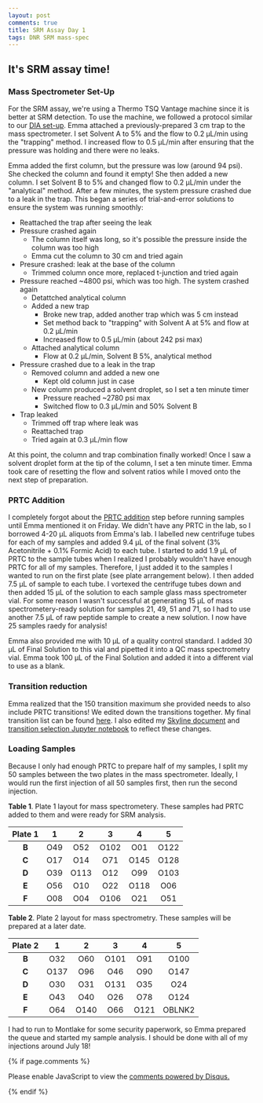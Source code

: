 ```yaml
---
layout: post
comments: true
title: SRM Assay Day 1
tags: DNR SRM mass-spec
---
```


## It's SRM assay time!

### Mass Spectrometer Set-Up

For the SRM assay, we're using a Thermo TSQ Vantage machine since it is better at SRM detection. To use the machine, we followed a protocol similar to our [DIA set-up](https://yaaminiv.github.io/Mass-Spec-Setup/). Emma attached a previously-prepared 3 cm trap to the mass spectrometer. I set Solvent A to 5% and the flow to 0.2 µL/min using the "trapping" method. I increased flow to 0.5 µL/min after ensuring that the pressure was holding and there were no leaks.

Emma added the first column, but the pressure was low (around 94 psi). She checked the column and found it empty! She then added a new column. I set Solvent B to 5% and changed flow to 0.2 µL/min under the "analytical" method. After a few minutes, the system pressure crashed due to a leak in the trap. This began a series of trial-and-error solutions to ensure the system was running smoothly:

- Reattached the trap after seeing the leak
- Pressure crashed again
  - The column itself was long, so it's possible the pressure inside the column was too high
  - Emma cut the column to 30 cm and tried again
- Presure crashed: leak at the base of the column
  - Trimmed column once more, replaced t-junction and tried again
- Pressure reached ~4800 psi, which was too high. The system crashed again
  - Detattched analytical column
  - Added a new trap
    - Broke new trap, added another trap which was 5 cm instead
    - Set method back to "trapping" with Solvent A at 5% and flow at 0.2 µL/min
    - Increased flow to 0.5 µL/min (about 242 psi max)
  - Attached analytical column
    - Flow at 0.2 µL/min, Solvent B 5%, analytical method
- Pressure crashed due to a leak in the trap
  - Removed column and added a new one
    - Kept old column just in case
  - New column produced a solvent droplet, so I set a ten minute timer
    - Pressure reached ~2780 psi max
    - Switched flow to 0.3 µL/min and 50% Solvent B
- Trap leaked
  - Trimmed off trap where leak was
  - Reattached trap
  - Tried again at 0.3 µL/min flow
  
At this point, the column and trap combination finally worked! Once I saw a solvent droplet form at the tip of the column, I set a ten minute timer. Emma took care of resetting the flow and solvent ratios while I moved onto the next step of preparation.

### PRTC Addition

I completely forgot about the [PRTC addition](https://yaaminiv.github.io/PRTC-preparation/) step before running samples until Emma mentioned it on Friday. We didn't have any PRTC in the lab, so I borrowed 4-20 µL aliquots from Emma's lab. I labelled new centrifuge tubes for each of my samples and added 9.4 µL of the final solvent (3% Acetonitrile + 0.1% Formic Acid) to each tube. I started to add 1.9 µL of PRTC to the sample tubes when I realized I probably wouldn't have enough PRTC for all of my samples. Therefore, I just added it to the samples I wanted to run on the first plate (see plate arrangement below). I then added 7.5 µL of sample to each tube. I vortexed the centrifuge tubes down and then added 15 µL of the solution to each sample glass mass spectrometer vial. For some reason I wasn't successful at generating 15 µL of mass spectrometery-ready solution for samples 21, 49, 51 and 71, so I had to use another 7.5 µL of raw peptide sample to create a new solution. I now have 25 samples raedy for analysis!

Emma also provided me with 10 µL of a quality control standard. I added 30 µL of Final Solution to this vial and pipetted it into a QC mass spectrometry vial. Emma took 100 µL of the Final Solution and added it into a different vial to use as a blank.

### Transition reduction

Emma realized that the 150 transition maximum she provided needs to also include PRTC transitions! We edited down the transitions together. My final transition list can be found [here](https://github.com/RobertsLab/project-oyster-oa/blob/master/analyses/DNR_TransitionSelection_20170707/2017-07-08-Final-Transitions/2017-07-10-SRM-Transitions-With-PRTC.csv). I also edited my [Skyline document](http://owl.fish.washington.edu/spartina/DNR_Skyline_SRM_20170707/2017-07-10-FINAL-SRM-Transitions-with-PRTC/Gigas-7-10-Final-Transition-List.sky.zip) and [transition selection Jupyter notebook](https://github.com/RobertsLab/project-oyster-oa/blob/master/notebooks/2017-07-07-SRM-Target-Identification-in-Skyline.ipynb) to reflect these changes.

### Loading Samples

Because I only had enough PRTC to prepare half of my samples, I split my 50 samples between the two plates in the mass spectrometer. Ideally, I would run the first injection of all 50 samples first, then run the second injection.

**Table 1**. Plate 1 layout for mass spectrometery. These samples had PRTC added to them and were ready for SRM analysis.

| **Plate 1** | **1** | **2** | **3** | **4** | **5** |
|:-----------:|:-----:|:-----:|:-----:|:-----:|:-----:|
|    **B**    |  O49  |  O52  |  O102 |  O01  |  O122 |
|    **C**    |  O17  |  O14  |  O71  |  O145 |  O128 |
|    **D**    |  O39  |  O113 |  O12  |  O99  |  O103 |
|    **E**    |  O56  |  O10  |  O22  |  O118 |  O06  |
|    **F**    |  O08  |  O04  |  O106 |  O21  |  O51  |

**Table 2**. Plate 2 layout for mass spectrometry. These samples will be prepared at a later date.

| **Plate 2** | **1** | **2** | **3** | **4** |  **5** |
|:-----------:|:-----:|:-----:|:-----:|:-----:|:------:|
|    **B**    |  O32  |  O60  |  O101 |  O91  |  O100  |
|    **C**    |  O137 |  O96  |  O46  |  O90  |  O147  |
|    **D**    |  O30  |  O31  |  O131 |  O35  |   O24  |
|    **E**    |  O43  |  O40  |  O26  |  O78  |  O124  |
|    **F**    |  O64  |  O140 |  O66  |  O121 | OBLNK2 |

I had to run to Montlake for some security paperwork, so Emma prepared the queue and started my sample analysis. I should be done with all of my injections around July 18!

{% if page.comments %}

<div id="disqus_thread"></div>
<script>

/**
*  RECOMMENDED CONFIGURATION VARIABLES: EDIT AND UNCOMMENT THE SECTION BELOW TO INSERT DYNAMIC VALUES FROM YOUR PLATFORM OR CMS.
*  LEARN WHY DEFINING THESE VARIABLES IS IMPORTANT: https://disqus.com/admin/universalcode/#configuration-variables*/
/*
var disqus_config = function () {
this.page.url = PAGE_URL;  // Replace PAGE_URL with your page's canonical URL variable
this.page.identifier = PAGE_IDENTIFIER; // Replace PAGE_IDENTIFIER with your page's unique identifier variable
};
*/
(function() { // DON'T EDIT BELOW THIS LINE
var d = document, s = d.createElement('script');
s.src = 'https://the-responsible-grad-student.disqus.com/embed.js';
s.setAttribute('data-timestamp', +new Date());
(d.head || d.body).appendChild(s);
})();
</script>
<noscript>Please enable JavaScript to view the <a href="https://disqus.com/?ref_noscript">comments powered by Disqus.</a></noscript>

{% endif %}

<script id="dsq-count-scr" src="//the-responsible-grad-student.disqus.com/count.js" async></script>
